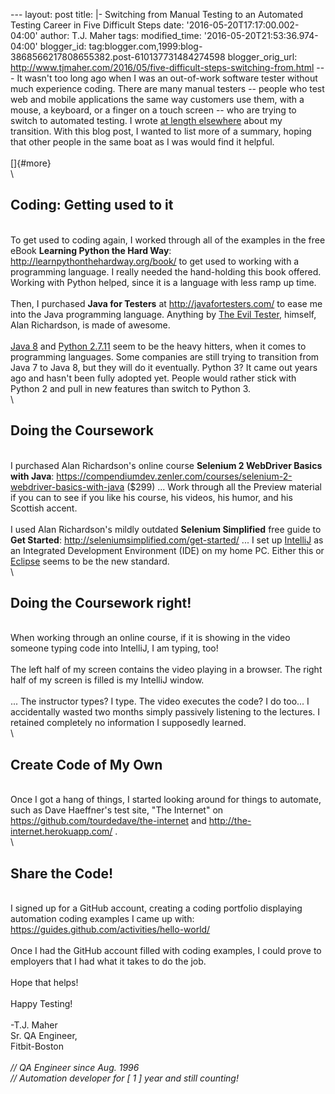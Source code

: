 \-\-- layout: post title: \|- Switching from Manual Testing to an
Automated Testing Career in Five Difficult Steps date:
\'2016-05-20T17:17:00.002-04:00\' author: T.J. Maher tags:
modified\_time: \'2016-05-20T21:53:36.974-04:00\' blogger\_id:
tag:blogger.com,1999:blog-3868566217808655382.post-610137731484274598
blogger\_orig\_url:
http://www.tjmaher.com/2016/05/five-difficult-steps-switching-from.html
\-\-- It wasn\'t too long ago when I was an out-of-work software tester
without much experience coding. There are many manual testers \-- people
who test web and mobile applications the same way customers use them,
with a mouse, a keyboard, or a finger on a touch screen \-- who are
trying to switch to automated testing. I wrote [at length
elsewhere](http://techbeacon.com/switching-careers-qa-manual-testing-automation-development)
about my transition. With this blog post, I wanted to list more of a
summary, hoping that other people in the same boat as I was would find
it helpful.\
\
[]{#more}\
\

Coding: Getting used to it
--------------------------

\
To get used to coding again, I worked through all of the examples in the
free eBook **Learning Python the Hard Way**:
<http://learnpythonthehardway.org/book/> to get used to working with a
programming language. I really needed the hand-holding this book
offered. Working with Python helped, since it is a language with less
ramp up time.\
\
Then, I purchased **Java for Testers** at <http://javafortesters.com/>
to ease me into the Java programming language. Anything by [The Evil
Tester](http://eviltester.com/), himself, Alan Richardson, is made of
awesome.\
\
[Java 8](https://docs.oracle.com/javase/tutorial/) and [Python
2.7.11](https://www.python.org/downloads/release/python-2711/) seem to
be the heavy hitters, when it comes to programming languages. Some
companies are still trying to transition from Java 7 to Java 8, but they
will do it eventually. Python 3? It came out years ago and hasn\'t been
fully adopted yet. People would rather stick with Python 2 and pull in
new features than switch to Python 3.\
\

Doing the Coursework
--------------------

\
I purchased Alan Richardson\'s online course **Selenium 2 WebDriver
Basics with Java**:
https://compendiumdev.zenler.com/courses/selenium-2-webdriver-basics-with-java
(\$299) \... Work through all the Preview material if you can to see if
you like his course, his videos, his humor, and his Scottish accent.\
\
I used Alan Richardson\'s mildly outdated **Selenium Simplified** free
guide to **Get Started**: <http://seleniumsimplified.com/get-started/>
\... I set up [IntelliJ](https://www.jetbrains.com/idea/) as an
Integrated Development Environment (IDE) on my home PC. Either this or
[Eclipse](https://eclipse.org/downloads/) seems to be the new standard.\
\

Doing the Coursework right!
---------------------------

\
When working through an online course, if it is showing in the video
someone typing code into IntelliJ, I am typing, too!\
\
The left half of my screen contains the video playing in a browser. The
right half of my screen is filled is my IntelliJ window.\
\
\... The instructor types? I type. The video executes the code? I do
too\... I accidentally wasted two months simply passively listening to
the lectures. I retained completely no information I supposedly
learned.\
\

Create Code of My Own
---------------------

\
Once I got a hang of things, I started looking around for things to
automate, such as Dave Haeffner\'s test site, \"The Internet\" on
<https://github.com/tourdedave/the-internet> and
<http://the-internet.herokuapp.com/> .\
\

Share the Code!
---------------

\
I signed up for a GitHub account, creating a coding portfolio displaying
automation coding examples I came up with:
<https://guides.github.com/activities/hello-world/>\
\
Once I had the GitHub account filled with coding examples, I could prove
to employers that I had what it takes to do the job.\
\
Hope that helps!\
\
Happy Testing!\
\
-T.J. Maher\
Sr. QA Engineer,\
Fitbit-Boston\
\
*// QA Engineer since Aug. 1996\
// Automation developer for \[ 1 \] year and still counting!*
